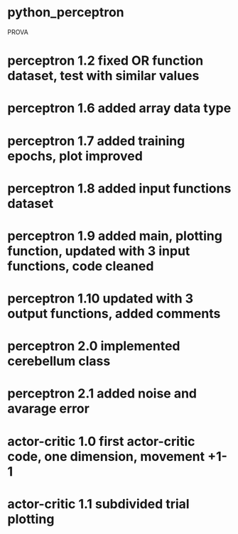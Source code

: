 # python_perceptron
PROVA
# perceptron 1.2 fixed OR function dataset, test with similar values
# perceptron 1.6 added array data type
# perceptron 1.7 added training epochs, plot improved
# perceptron 1.8 added input functions dataset
# perceptron 1.9 added main, plotting function, updated with 3 input functions, code cleaned
# perceptron 1.10 updated with 3 output functions, added comments 
# perceptron 2.0 implemented cerebellum class
# perceptron 2.1 added noise and avarage error
# actor-critic 1.0 first actor-critic code, one dimension, movement +1\-1
# actor-critic 1.1 subdivided trial plotting
